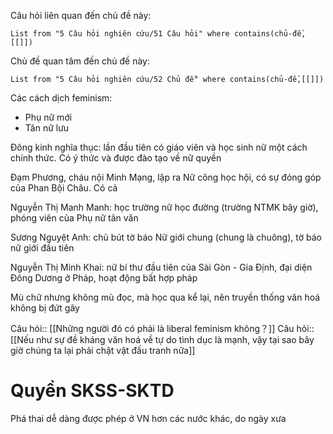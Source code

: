Câu hỏi liên quan đến chủ đề này:
```dataview
List from "5 Câu hỏi nghiên cứu/51 Câu hỏi" where contains(chủ-đề,[[]]) 
```

Chủ đề quan tâm đến chủ đề này:
```dataview
List from "5 Câu hỏi nghiên cứu/52 Chủ đề" where contains(chủ-đề,[[]]) 
```
Các cách dịch feminism:
- Phụ nữ mới
- Tân nữ lưu

Đông kinh nghĩa thục: lần đầu tiên có giáo viên và học sinh nữ một cách chính thức. Có ý thức và được đào tạo về nữ quyền

Đạm Phương, cháu nội Minh Mạng, lập ra Nữ công học hội, có sự đóng góp của Phan Bội Châu. Có cả 

Nguyễn Thị Manh Manh: học trường nữ học đường (trường NTMK bây giờ), phóng viên của Phụ nữ tân văn

Sương Nguyệt Anh: chủ bút tờ báo Nữ giới chung (chung là  chuông), tờ báo nữ giới đầu tiên

Nguyễn Thị Minh Khai: nữ bí thư đầu tiên của Sài Gòn - Gia Định, đại diện Đông Dương ở Pháp, hoạt động bất hợp pháp

Mù chữ nhưng không mù đọc, mà học qua kể lại, nên truyền thống văn hoá không bị đứt gãy

Câu hỏi:: [[Những người đó có phải là liberal feminism không？]]
Câu hỏi:: [[Nếu như sự đề kháng văn hoá về tự do tình dục là mạnh, vậy tại sao bây giờ chúng ta lại phải chật vật đấu tranh nữa]]

# Quyền SKSS-SKTD 
Phá thai dễ dàng được phép ở VN hơn các nước khác, do ngày xưa 